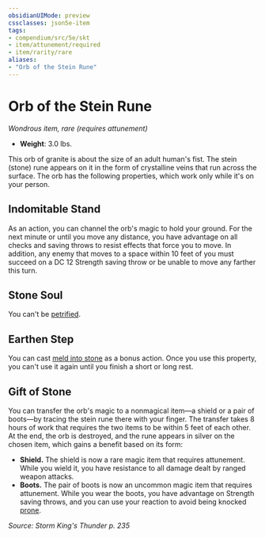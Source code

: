 ```yaml
---
obsidianUIMode: preview
cssclasses: json5e-item
tags:
- compendium/src/5e/skt
- item/attunement/required
- item/rarity/rare
aliases: 
- "Orb of the Stein Rune"
---
```

# Orb of the Stein Rune
*Wondrous item, rare (requires attunement)*  

- **Weight**: 3.0 lbs.

This orb of granite is about the size of an adult human's fist. The stein (stone) rune appears on it in the form of crystalline veins that run across the surface. The orb has the following properties, which work only while it's on your person.

## Indomitable Stand

As an action, you can channel the orb's magic to hold your ground. For the next minute or until you move any distance, you have advantage on all checks and saving throws to resist effects that force you to move. In addition, any enemy that moves to a space within 10 feet of you must succeed on a DC 12 Strength saving throw or be unable to move any farther this turn.

## Stone Soul

You can't be [petrified](2-Mechanics/CLI/rules/conditions.md#Petrified).

## Earthen Step

You can cast [meld into stone](2-Mechanics/CLI/spells/meld-into-stone.md) as a bonus action. Once you use this property, you can't use it again until you finish a short or long rest.

## Gift of Stone

You can transfer the orb's magic to a nonmagical item—a shield or a pair of boots—by tracing the stein rune there with your finger. The transfer takes 8 hours of work that requires the two items to be within 5 feet of each other. At the end, the orb is destroyed, and the rune appears in silver on the chosen item, which gains a benefit based on its form:

- **Shield.** The shield is now a rare magic item that requires attunement. While you wield it, you have resistance to all damage dealt by ranged weapon attacks.  
- **Boots.** The pair of boots is now an uncommon magic item that requires attunement. While you wear the boots, you have advantage on Strength saving throws, and you can use your reaction to avoid being knocked [prone](2-Mechanics/CLI/rules/conditions.md#Prone).  

*Source: Storm King's Thunder p. 235*